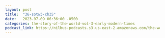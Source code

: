 ```yaml
---
layout: post
title:  "36-sotw3-ch35"
date:   2023-07-09 06:36:00 -0500
categories: the-story-of-the-world-vol-3-early-modern-times
podcast_link: https://nilbus-podcasts.s3.us-east-2.amazonaws.com/the-well-trained-mind/The%20Story%20of%20the%20World%20Vol.%203%20Early%20Modern%20Times/36-sotw3-ch35.mp3
---
```

